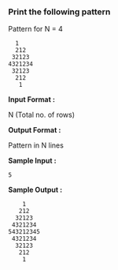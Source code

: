 ### Print the following pattern

Pattern for N = 4
```
  1
  212
 32123
4321234
 32123
  212
   1
```
**Input Format :**

N (Total no. of rows)

**Output Format :**

Pattern in N lines

**Sample Input :**

```5```

**Sample Output :**
```
    1
   212
  32123
 4321234
543212345
 4321234
  32123
   212
    1

```
